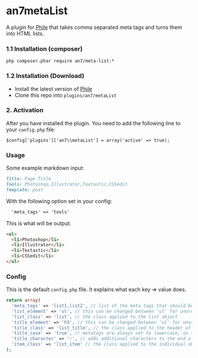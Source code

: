 an7metaList
================

A plugin for [Phile](https://github.com/PhileCMS/Phile) that takes comma separated meta tags and turns them into HTML lists.

### 1.1 Installation (composer)
```
php composer.phar require an7/meta-list:*
```

### 1.2 Installation (Download)

* Install the latest version of [Phile](https://github.com/PhileCMS/Phile)
* Clone this repo into `plugins/an7/metaList`

### 2. Activation

After you have installed the plugin. You need to add the following line to your `config.php` file:

```
$config['plugins']['an7\\metaList'] = array('active' => true);
```

### Usage

Some example markdown input:

```markdown
Title: Page Title
Tools: Photoshop,Illustrator,Textastic,CSSedit
Template: post
```

With the following option set in your config:

```markdown
  'meta_tags' => 'tools'
```

This is what will be output:

```html
<ul>
  <li>Photoshop</li>
  <li>Illustrator</li>
  <li>Textastic</li>
  <li>CSSedit</li>
</ul>
```

### Config

This is the default `config.php` file. It explains what each key => value does.

```php
return array(
  'meta_tags' => 'list1,list2', // list of the meta tags that should be converted from comma separated into html lists
  'list_element' => 'ul', // this can be changed between 'ul' for unordered and 'ol' for ordered lists
  'list_class' => 'list', // the class applied to the list object
  'title_element' => 'h3', // this can be changed between 'ul' for unordered and 'ol' for ordered lists
  'title_class' => 'list_title', // the class applied to the header of the list object (auto populated using the metatag title)
  'title_case' => 'true', // metatags are always set to lowercase, so this will change the first letter back to uppercase if desired
  'title_character' => ':', // adds additional characters to the end of the list title
  'item_class' => 'list_item' // the class applied to the individual objects of the list object
);
```
